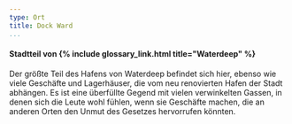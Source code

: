 ```yaml
---
type: Ort
title: Dock Ward
...
```


#### Stadtteil von {% include glossary_link.html title="Waterdeep" %}

Der größte Teil des Hafens von Waterdeep befindet sich hier, ebenso wie viele
Geschäfte und Lagerhäuser, die vom neu renovierten Hafen der Stadt abhängen.
Es ist eine überfüllte Gegend mit vielen verwinkelten Gassen, in denen sich
die Leute wohl fühlen, wenn sie Geschäfte machen, die an anderen Orten den
Unmut des Gesetzes hervorrufen könnten.
